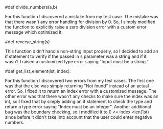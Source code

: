 #def divide_numbers(a,b)

  For this function I discovered a mistake from my test case. The mistake was that there wasn't any error handling for division by 0. So, I simply modified the function to explicitly raise a zero division error with a custom error message which optimized it.

#def reverse_string(s)

  This function didn't handle non-string input properly, so I decided to add an if statement to verify if the passed in s parameter was a string and if it wasn't I raised a customized type error saying "Input must be a string."


#def get_list_element(lst, index):

  For this function I discovered two errors from my test cases. The first one was that the else was simply returning "Not found" instead of an actual error. So, I fixed it to return an index error with a customized message. The other error was that there wasn't any checks to make sure the index was an int, so I fixed that by simply adding an if statement to check the type and return a type error saying "Index must be an integer". Another additional bug was the boundary checking, so I modified it to 0 <= index <len(1st) since before it didn't take into account that the user could enter negative numbers.
  




